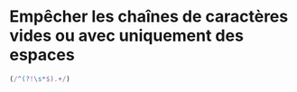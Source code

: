 # Empêcher les chaînes de caractères vides ou avec uniquement des espaces
```js
(/^(?!\s*$).+/)
```
